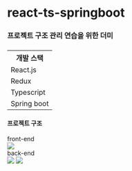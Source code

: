 # react-ts-springboot

<h3>프로젝트 구조 관리 연습을 위한 더미 <h3/>
<table>
  <th>개발 스택</th>
  <tr>
    <td>React.js</td>
  </tr>
  <tr>
    <td>Redux</td>
  </tr>
  <tr>
    <td>Typescript</td>
  </tr>
  <tr>
    <td>Spring boot</td>
  </tr>
  
</table>

<h4>프로젝트 구조</h4>

  <div>front-end</div>
<img src="https://user-images.githubusercontent.com/61627831/178398119-f9fbc549-163d-4066-acdf-904a561dce35.png"/>

  <div>back-end</div>
<img src="https://user-images.githubusercontent.com/61627831/178398117-cd7abca3-a612-4309-b2bd-db6bb19dca85.png"/>
<img src="https://user-images.githubusercontent.com/61627831/178398122-6f1fcd8d-f1ec-4a56-a3f1-adbafd497e19.png"/>

